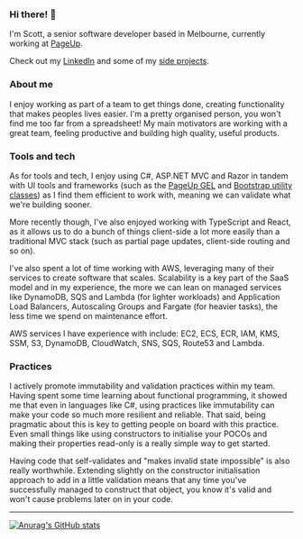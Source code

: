 ### Hi there! 👋

I'm Scott, a senior software developer based in Melbourne, currently working at [PageUp](https://www.pageuppeople.com).

Check out my [LinkedIn](https://www.linkedin.com/in/scottbutler2005) and some of my [side projects](https://scottabutler.github.io/home/).

### About me

I enjoy working as part of a team to get things done, creating functionality that makes peoples lives easier. I'm a pretty organised person, you won't find me too far from a spreadsheet! My main motivators are working with a great team, feeling productive and building high quality, useful products.

### Tools and tech

As for tools and tech, I enjoy using C#, ASP.NET MVC and Razor in tandem with UI tools and frameworks (such as the [PageUp GEL](https://gel.pageuppeople.com) and [Bootstrap utility classes](https://getbootstrap.com/docs/4.0/utilities/borders/)) as I find them efficient to work with, meaning we can validate what we're building sooner.

More recently though, I've also enjoyed working with TypeScript and React, as it allows us to do a bunch of things client-side a lot more easily than a traditional MVC stack (such as partial page updates, client-side routing and so on).

I've also spent a lot of time working with AWS, leveraging many of their services to create software that scales. Scalability is a key part of the SaaS model and in my experience, the more we can lean on managed services like DynamoDB, SQS and Lambda (for lighter workloads) and Application Load Balancers, Autoscaling Groups and Fargate (for heavier tasks), the less time we spend on maintenance effort.

AWS services I have experience with include: EC2, ECS, ECR, IAM, KMS, SSM, S3, DynamoDB, CloudWatch, SNS, SQS, Route53 and Lambda.

### Practices

I actively promote immutability and validation practices within my team. Having spent some time learning about functional programming, it showed me that even in languages like C#, using practices like immutability can make your code so much more resilient and reliable. That said, being pragmatic about this is key to getting people on board with this practice. Even small things like using constructors to initialise your POCOs and making their properties read-only is a really simple way to get started.

Having code that self-validates and "makes invalid state impossible" is also really worthwhile. Extending slightly on the constructor initialisation approach to add in a little validation means that any time you've successfully managed to construct that object, you know it's valid and won't cause problems later on in your code.

___

[![Anurag's GitHub stats](https://github-readme-stats.vercel.app/api?username=scottabutler&count_private=true&show_icons=true&title_color=58a6ff&text_color=c9d1d9&icon_color=58a6ff&bg_color=0d1117&hide_border=true&custom_title=My%20GitHub%20Stats)](https://github.com/anuraghazra/github-readme-stats)

<!--
**scottabutler/scottabutler** is a ✨ _special_ ✨ repository because its `README.md` (this file) appears on your GitHub profile.

Here are some ideas to get you started:

- 🔭 I’m currently working on ...
- 🌱 I’m currently learning ...
- 👯 I’m looking to collaborate on ...
- 🤔 I’m looking for help with ...
- 💬 Ask me about ...
- 📫 How to reach me: ...
- 😄 Pronouns: ...
- ⚡ Fun fact: ...
-->
